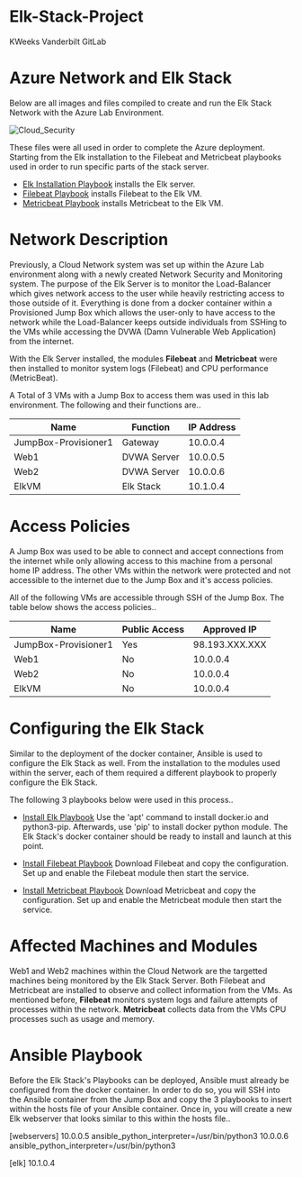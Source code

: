 # Elk-Stack-Project

KWeeks Vanderbilt GitLab

# Azure Network and Elk Stack

Below are all images and files compiled to create and run the Elk Stack Network with the 
Azure Lab Environment.

![Cloud_Security](https://user-images.githubusercontent.com/97552776/166241269-980481e6-f54e-466b-81a5-2ea29df0f8ff.JPG)

These files were all used in order to complete the Azure deployment. Starting from the Elk installation to the Filebeat and Metricbeat playbooks used in order to run 
specific parts of the stack server. 

* [Elk Installation Playbook](Ansible/install-elk.yml) installs the Elk server.
* [Filebeat Playbook](Ansible/filebeat-playbook.yml) installs Filebeat to the Elk VM.
* [Metricbeat Playbook](Ansible/metricbeat-playbook.yml) installs Metricbeat to the Elk VM.

# Network Description

Previously, a Cloud Network system was set up within the Azure Lab environment along with a newly created Network Security and Monitoring system. 
The purpose of the Elk Server is to monitor the Load-Balancer which gives network access to the user while heavily restricting access to those outside of it. 
Everything is done from a docker container within a Provisioned Jump Box which allows the user-only to have access to the network while the Load-Balancer keeps outside individuals from SSHing to the VMs while accessing the DVWA (Damn Vulnerable Web Application) from the internet. 

With the Elk Server installed, the modules **Filebeat** and **Metricbeat** were then installed to monitor system logs (Filebeat) and CPU performance (MetricBeat).

A Total of 3 VMs with a Jump Box to access them was used in this lab environment. The following and their functions are..

| Name                 | Function    | IP Address |
| -------------------- | ----------- | ---------- |
| JumpBox-Provisioner1 | Gateway     | 10.0.0.4   |
| Web1                 | DVWA Server | 10.0.0.5   |
| Web2                 | DVWA Server | 10.0.0.6   |
| ElkVM                | Elk Stack   | 10.1.0.4   |

# Access Policies

A Jump Box was used to be able to connect and accept connections from the internet while only allowing access to this machine from a personal home IP address. The other VMs within the network were protected and not accessible to the internet due to the Jump Box and it's access policies. 

All of the following VMs are accessible through SSH of the Jump Box. The table below shows the access policies..

| Name                 | Public Access | Approved IP    |
| -------------------- | ------------- | -------------- |
| JumpBox-Provisioner1 | Yes           | 98.193.XXX.XXX |
| Web1                 | No            | 10.0.0.4       |
| Web2                 | No            | 10.0.0.4       |
| ElkVM                | No            | 10.0.0.4       |

# Configuring the Elk Stack

Similar to the deployment of the docker container, Ansible is used to configure the Elk Stack as well. From the installation to the modules used within the server, each of them required a different playbook to properly configure the Elk Stack. 

The following 3 playbooks below were used in this process..

* [Install Elk Playbook](Ansible/install-elk.yml) Use the 'apt' command to install docker.io and python3-pip. Afterwards, use 'pip' to install docker python module. The Elk Stack's docker container should be ready to install and launch at this point. 
 
* [Install Filebeat Playbook](Ansible/filebeat-playbook.yml) Download Filebeat and copy the configuration. Set up and enable the Filebeat module then start the service.

* [Install Metricbeat Playbook](Ansible/metricbeat-playbook.yml) Download Metricbeat and copy the configuration. Set up and enable the Metricbeat module then start the service.

# Affected Machines and Modules

Web1 and Web2 machines within the Cloud Network are the targetted machines being monitored by the Elk Stack Server. Both Filebeat and Metricbeat are installed to observe and collect information from the VMs. As mentioned before, **Filebeat** monitors system logs and failure attempts of processes within the network. **Metricbeat** collects data from the VMs CPU processes such as usage and memory. 

# Ansible Playbook

Before the Elk Stack's Playbooks can be deployed, Ansible must already be configured from the docker container. In order to do so, you will SSH into the Ansible container from the Jump Box and copy the 3 playbooks to insert within the hosts file of your Ansible container. Once in, you will create a new Elk webserver that looks similar to this within the hosts file..

[webservers]
10.0.0.5 ansible_python_interpreter=/usr/bin/python3
10.0.0.6 ansible_python_interpreter=/usr/bin/python3

[elk]
10.1.0.4
